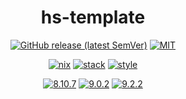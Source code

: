 <div align="center">

# hs-template

[![GitHub release (latest SemVer)](https://img.shields.io/github/v/release/tbidne/hs-template?include_prereleases&sort=semver)](https://github.com/tbidne/hs-template/releases/)
[![MIT](https://img.shields.io/github/license/tbidne/hs-template?color=blue)](https://opensource.org/licenses/MIT)

[![nix](https://img.shields.io/github/workflow/status/tbidne/hs-template/nix/main?label=nix&&logo=nixos&logoColor=85c5e7&labelColor=2f353c&color=31c854)](https://github.com/tbidne/hs-template/actions/workflows/nix_ci.yaml)
[![stack](https://img.shields.io/github/workflow/status/tbidne/hs-template/stack/main?label=stack%2018.24&logoColor=white&labelColor=2f353c&color=31c854)](https://github.com/tbidne/hs-template/actions/workflows/stack_ci.yaml)
[![style](https://img.shields.io/github/workflow/status/tbidne/hs-template/style/main?label=style&logoColor=white&labelColor=2f353c&color=31c854)](https://github.com/tbidne/hs-template/actions/workflows/style_ci.yaml)

[![8.10.7](https://img.shields.io/github/workflow/status/tbidne/hs-template/8.10.7/main?label=8.10.7&logo=haskell&logoColor=904d8c&labelColor=2f353c&color=31c854)](https://github.com/tbidne/hs-template/actions/workflows/cabal_ci.yaml)
[![9.0.2](https://img.shields.io/github/workflow/status/tbidne/hs-template/9.0.2/main?label=9.0.2&logo=haskell&logoColor=904d8c&labelColor=2f353c)](https://github.com/tbidne/hs-template/actions/workflows/ghc_9-0-2.yaml)
[![9.2.2](https://img.shields.io/github/workflow/status/tbidne/hs-template/9.2.2/main?label=9.2.2&logo=haskell&logoColor=904d8c&labelColor=2f353c)](https://github.com/tbidne/hs-template/actions/workflows/ghc_9-2-2.yaml)

</div>